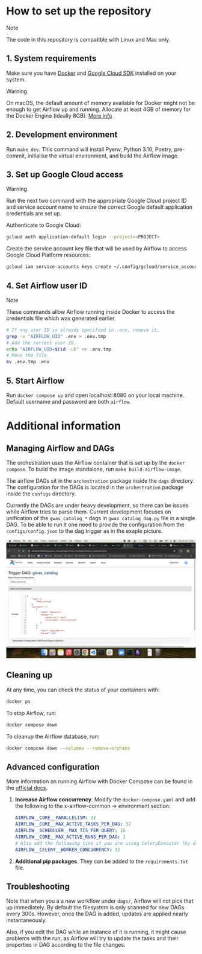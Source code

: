 # How to set up the repository

> [!NOTE]
> The code in this repository is compatible with Linux and Mac only.

## 1. System requirements

Make sure you have [Docker](https://docs.docker.com/get-docker/) and [Google Cloud SDK](https://cloud.google.com/sdk/docs/install) installed on your system.

> [!WARNING]
> On macOS, the default amount of memory available for Docker might not be enough to get Airflow up and running. Allocate at least 4GB of memory for the Docker Engine (ideally 8GB). [More info](https://airflow.apache.org/docs/apache-airflow/stable/howto/docker-compose/index.html#)

## 2. Development environment

Run `make dev`. This command will install Pyenv, Python 3.10, Poetry, pre-commit, initialise the virtual environment, and build the Airflow image.

## 3. Set up Google Cloud access

> [!WARNING]
> Run the next two command with the appropriate Google Cloud project ID and service account name to ensure the correct Google default application credentials are set up.

Authenticate to Google Cloud:

```bash
gcloud auth application-default login --project=<PROJECT>
```

Create the service account key file that will be used by Airflow to access Google Cloud Platform resources:

```bash
gcloud iam service-accounts keys create ~/.config/gcloud/service_account_credentials.json --iam-account=<PROJECT>@appspot.gserviceaccount.com
```

## 4. Set Airflow user ID

> [!NOTE]
> These commands allow Airflow running inside Docker to access the credentials file which was generated earlier.

```bash
# If any user ID is already specified in .env, remove it.
grep -v "AIRFLOW_UID" .env > .env.tmp
# Add the correct user ID.
echo "AIRFLOW_UID=$(id -u)" >> .env.tmp
# Move the file.
mv .env.tmp .env
```

## 5. Start Airflow

Run `docker compose up` and open localhost:8080 on your local machine. Default username and password are both `airflow`.

# Additional information

## Managing Airflow and DAGs

The orchestration uses the Airflow container that is set up by the `docker compose`. To build the image standalone, run `make build-airflow-image`.

The airflow DAGs sit in the `orchestration` package inside the `dags` directory. The configuration for the DAGs is located in the `orchestration` package inside the `configs` directory.

Currently the DAGs are under heavy development, so there can be issues while Airflow tries to parse them. Current development focuses on unification of the `gwas_catalog_*` dags in `gwas_catalog_dag.py` file in a single DAG. To be able to run it one need to provide the configuration from the `configs/config.json` to the dag trigger as in the exaple picture.

![alt text](docs/image.png)

## Cleaning up

At any time, you can check the status of your containers with:

```bash
docker ps
```

To stop Airflow, run:

```bash
docker compose down
```

To cleanup the Airflow database, run:

```bash
docker compose down --volumes --remove-orphans
```

## Advanced configuration

More information on running Airflow with Docker Compose can be found in the [official docs](https://airflow.apache.org/docs/apache-airflow/stable/howto/docker-compose/index.html).

1. **Increase Airflow concurrency**. Modify the `docker-compose.yaml` and add the following to the x-airflow-common → environment section:

   ```yaml
   AIRFLOW__CORE__PARALLELISM: 32
   AIRFLOW__CORE__MAX_ACTIVE_TASKS_PER_DAG: 32
   AIRFLOW__SCHEDULER__MAX_TIS_PER_QUERY: 16
   AIRFLOW__CORE__MAX_ACTIVE_RUNS_PER_DAG: 1
   # Also add the following line if you are using CeleryExecutor (by default, LocalExecutor is used).
   AIRFLOW__CELERY__WORKER_CONCURRENCY: 32
   ```

1. **Additional pip packages**. They can be added to the `requirements.txt` file.

## Troubleshooting

Note that when you a a new workflow under `dags/`, Airflow will not pick that up immediately. By default the filesystem is only scanned for new DAGs every 300s. However, once the DAG is added, updates are applied nearly instantaneously.

Also, if you edit the DAG while an instance of it is running, it might cause problems with the run, as Airflow will try to update the tasks and their properties in DAG according to the file changes.
